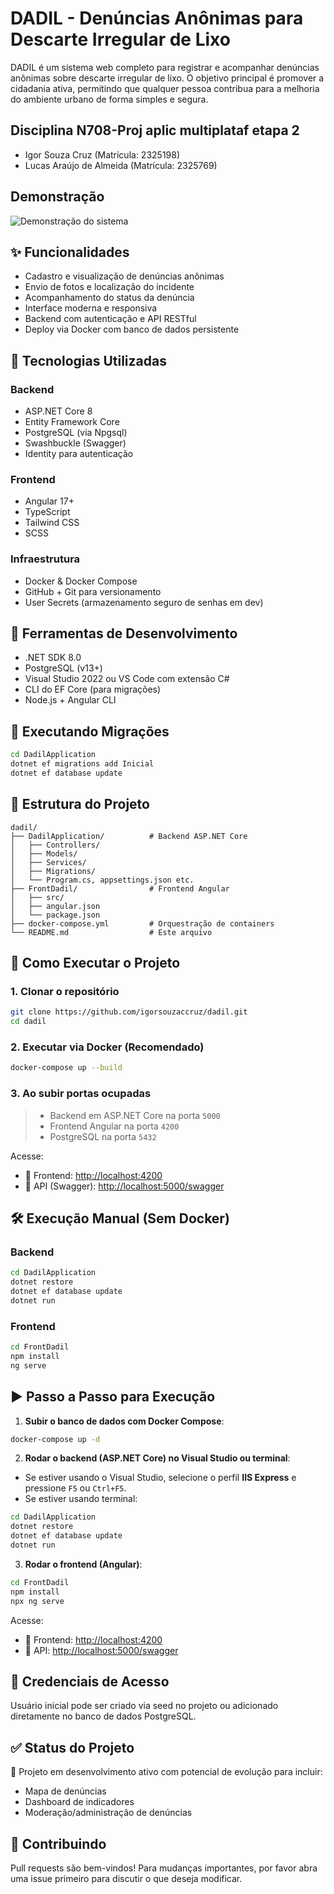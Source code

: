 # DADIL - Denúncias Anônimas para Descarte Irregular de Lixo

DADIL é um sistema web completo para registrar e acompanhar denúncias anônimas sobre descarte irregular de lixo. O objetivo principal é promover a cidadania ativa, permitindo que qualquer pessoa contribua para a melhoria do ambiente urbano de forma simples e segura.

## Disciplina N708-Proj aplic multiplataf etapa 2
- Igor Souza Cruz (Matrícula: 2325198) 
- Lucas Araújo de Almeida (Matrícula: 2325769)
  
## Demonstração
![Demonstração do sistema](src/assets/dadil-demo.gif)

## ✨ Funcionalidades

- Cadastro e visualização de denúncias anônimas
- Envio de fotos e localização do incidente
- Acompanhamento do status da denúncia
- Interface moderna e responsiva
- Backend com autenticação e API RESTful
- Deploy via Docker com banco de dados persistente

## 🧰 Tecnologias Utilizadas

### Backend

- ASP.NET Core 8
- Entity Framework Core
- PostgreSQL (via Npgsql)
- Swashbuckle (Swagger)
- Identity para autenticação

### Frontend

- Angular 17+
- TypeScript
- Tailwind CSS
- SCSS

### Infraestrutura

- Docker & Docker Compose
- GitHub + Git para versionamento
- User Secrets (armazenamento seguro de senhas em dev)

## 🔧 Ferramentas de Desenvolvimento

- .NET SDK 8.0
- PostgreSQL (v13+)
- Visual Studio 2022 ou VS Code com extensão C#
- CLI do EF Core (para migrações)
- Node.js + Angular CLI

## 🧪 Executando Migrações

```bash
cd DadilApplication
dotnet ef migrations add Inicial
dotnet ef database update
```

## 📁 Estrutura do Projeto

```
dadil/
├── DadilApplication/          # Backend ASP.NET Core
│   ├── Controllers/
│   ├── Models/
│   ├── Services/
│   ├── Migrations/
│   └── Program.cs, appsettings.json etc.
├── FrontDadil/                # Frontend Angular
│   ├── src/
│   ├── angular.json
│   └── package.json
├── docker-compose.yml         # Orquestração de containers
└── README.md                  # Este arquivo
```

## 🚀 Como Executar o Projeto

### 1. Clonar o repositório

```bash
git clone https://github.com/igorsouzaccruz/dadil.git
cd dadil
```

### 2. Executar via Docker (Recomendado)

```bash
docker-compose up --build
```

### 3. Ao subir portas ocupadas
> - Backend em ASP.NET Core na porta `5000`
> - Frontend Angular na porta `4200`
> - PostgreSQL na porta `5432`

Acesse:
- 🔗 Frontend: [http://localhost:4200](http://localhost:4200)
- 🔗 API (Swagger): [http://localhost:5000/swagger](http://localhost:5000/swagger)

## 🛠️ Execução Manual (Sem Docker)

### Backend

```bash
cd DadilApplication
dotnet restore
dotnet ef database update
dotnet run
```

### Frontend

```bash
cd FrontDadil
npm install
ng serve
```


## ▶️ Passo a Passo para Execução

1. **Subir o banco de dados com Docker Compose**:

```bash
docker-compose up -d
```

2. **Rodar o backend (ASP.NET Core) no Visual Studio ou terminal**:

- Se estiver usando o Visual Studio, selecione o perfil **IIS Express** e pressione `F5` ou `Ctrl+F5`.
- Se estiver usando terminal:

```bash
cd DadilApplication
dotnet restore
dotnet ef database update
dotnet run
```

3. **Rodar o frontend (Angular)**:

```bash
cd FrontDadil
npm install
npx ng serve
```

Acesse:
- 🔗 Frontend: [http://localhost:4200](http://localhost:4200)
- 🔗 API: [http://localhost:5000/swagger](http://localhost:5000/swagger)


## 🔐 Credenciais de Acesso

Usuário inicial pode ser criado via seed no projeto ou adicionado diretamente no banco de dados PostgreSQL.

## ✅ Status do Projeto

📌 Projeto em desenvolvimento ativo com potencial de evolução para incluir:
- Mapa de denúncias
- Dashboard de indicadores
- Moderação/administração de denúncias

## 🤝 Contribuindo

Pull requests são bem-vindos! Para mudanças importantes, por favor abra uma issue primeiro para discutir o que deseja modificar.
